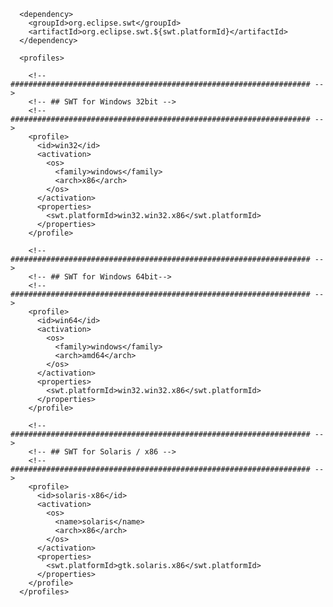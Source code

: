       <dependency>
        <groupId>org.eclipse.swt</groupId>
        <artifactId>org.eclipse.swt.${swt.platformId}</artifactId>
      </dependency>

      <profiles>

        <!-- ################################################################### -->
        <!-- ## SWT for Windows 32bit -->
        <!-- ################################################################### -->
        <profile>
          <id>win32</id>
          <activation>
            <os>
              <family>windows</family>
              <arch>x86</arch>
            </os>
          </activation>
          <properties>
            <swt.platformId>win32.win32.x86</swt.platformId>
          </properties>
        </profile>
        
        <!-- ################################################################### -->
        <!-- ## SWT for Windows 64bit-->
        <!-- ################################################################### -->
        <profile>
          <id>win64</id>
          <activation>
            <os>
              <family>windows</family>
              <arch>amd64</arch>
            </os>
          </activation>
          <properties>
            <swt.platformId>win32.win32.x86</swt.platformId>
          </properties>
        </profile>
        
        <!-- ################################################################### -->
        <!-- ## SWT for Solaris / x86 -->
        <!-- ################################################################### -->
        <profile>
          <id>solaris-x86</id>
          <activation>
            <os>
              <name>solaris</name>
              <arch>x86</arch>
            </os>
          </activation>
          <properties>
            <swt.platformId>gtk.solaris.x86</swt.platformId>
          </properties>
        </profile>
      </profiles>